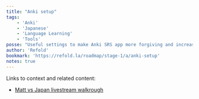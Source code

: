 ```yaml
---
title: "Anki setup"
tags:
    - 'Anki'
    - 'Japanese'
    - 'Language Learning'
    - 'Tools'
posse: "Useful settings to make Anki SRS app more forgiving and increase learning efficiency."
author: 'Refold'
bookmark: 'https://refold.la/roadmap/stage-1/a/anki-setup'
notes: true
---
```


Links to context and related content:

- [Matt vs Japan livestream walkrough](https://www.youtube.com/watch?v=lz60qTP2Gx0)
